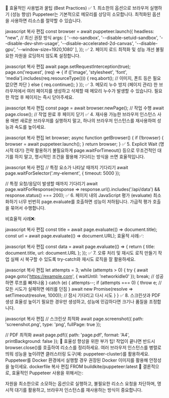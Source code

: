 🚀 효율적인 사용법과 꿀팁 (Best Practices)
✅ 1. 최소한의 옵션으로 브라우저 실행하기 (성능 향상)
Puppeteer는 기본적으로 메모리를 상당히 소모합니다. 최적화된 옵션을 사용하면 리소스를 절약할 수 있습니다.

javascript
복사
편집
const browser = await puppeteer.launch({
  headless: "new", // 최신 권장 방식
  args: [
    '--no-sandbox', 
    '--disable-setuid-sandbox',
    '--disable-dev-shm-usage',
    '--disable-accelerated-2d-canvas',
    '--disable-gpu',
    '--window-size=1920,1080'
  ],
});
✅ 2. 페이지 로드 최적화 및 성능 개선
불필요한 자원을 로딩하지 않도록 설정합니다.

javascript
복사
편집
await page.setRequestInterception(true);
page.on('request', (req) => {
  if (['image', 'stylesheet', 'font', 'media'].includes(req.resourceType())) {
    req.abort();  // 이미지, 폰트 등은 필요 없으면 차단
  } else {
    req.continue();
  }
});
✅ 3. 메모리 누수 방지 (페이지 관리)
한 브라우저에서 여러 페이지를 생성하고 삭제할 때 메모리 누수가 발생할 수 있습니다.
필요한 작업 후 페이지는 즉시 닫아주세요.

javascript
복사
편집
const page = await browser.newPage();
// 작업 수행
await page.close(); // 작업 완료 후 페이지 닫기
✅ 4. 재사용 가능한 브라우저 인스턴스 사용
매번 새로운 브라우저를 실행하지 말고, 하나의 브라우저 인스턴스를 재사용하여 성능과 속도를 높이세요.

javascript
복사
편집
let browser;
async function getBrowser() {
  if (!browser) {
    browser = await puppeteer.launch();
  }
  return browser;
}
✅ 5. Explicit Wait (명시적 대기) 전략 활용하기
불필요하게 page.waitForTimeout() 등으로 무조건적인 대기를 하지 말고, 명시적인 조건을 활용해 기다리는 방식을 쓰면 효율적입니다.

javascript
복사
편집
// 특정 요소가 나타날 때까지 기다리기
await page.waitForSelector('.my-element', { timeout: 5000 });

// 특정 요청/응답이 발생할 때까지 기다리기
await page.waitForResponse(response => response.url().includes('/api/data') && response.status() === 200);
✅ 6. 페이지 내의 JavaScript 평가 (evaluate) 최소화하기
너무 빈번히 page.evaluate를 호출하면 성능이 저하됩니다. 가급적 평가 호출을 묶어서 수행합니다.

비효율적 사례❌:

javascript
복사
편집
const title = await page.evaluate(() => document.title);
const url = await page.evaluate(() => document.URL);
효율적 사례✅:

javascript
복사
편집
const data = await page.evaluate(() => {
  return {
    title: document.title,
    url: document.URL
  };
});
✅ 7. 오류 처리 및 재시도 로직 만들기
작업 실패 시 복구할 수 있도록 try-catch와 재시도 로직을 잘 활용하세요.

javascript
복사
편집
let attempts = 3;
while (attempts > 0) {
  try {
    await page.goto('https://example.com', { waitUntil: 'networkidle0' });
    break; // 성공하면 루프를 빠져나옴
  } catch (e) {
    attempts--;
    if (attempts === 0) {
      throw e; // 모든 시도가 실패하면 에러를 던짐
    }
    await new Promise(resolve => setTimeout(resolve, 1000)); // 잠시 기다리고 다시 시도
  }
}
✅ 8. 스크린샷과 PDF 생성 효율성 높이기
필요한 경우만 생성하고, 성능에 민감하다면 크기나 품질을 조정합니다.

javascript
복사
편집
// 스크린샷 최적화
await page.screenshot({ path: 'screenshot.png', type: 'png', fullPage: true });

// PDF 최적화
await page.pdf({ path: 'page.pdf', format: 'A4', printBackground: false });
📌 효율성 향상을 위한 부가 팁!
작업이 끝나면 반드시 browser.close()를 호출하여 리소스를 정리하세요.
여러 브라우저 인스턴스를 병렬로 띄워 성능을 높이려면 클러스터링 도구(예: puppeteer-cluster)를 활용하세요.
Puppeteer를 Docker 환경에서 실행할 경우 권장된 Docker 이미지를 활용해 안정성을 높이세요.
dockerfile
복사
편집
FROM buildkite/puppeteer:latest
🎯 결론적으로,
효율적인 Puppeteer 사용을 위해서는:

자원을 최소한으로 소모하는 옵션으로 실행하고,
불필요한 리소스 요청을 차단하며,
명시적 대기를 활용하고,
브라우저 인스턴스를 재사용하는 방식이 중요합니다.